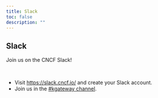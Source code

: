 ```yaml
---
title: Slack
toc: false
description: ""
---
```


<section class="bg-primary-bg text-white pb-[4.375rem] lg:pb-28 px-4 lg:px-12 xl:px-25 bg-[url(/hero-background.svg)] bg-center bg-no-repeat pt-[9.875rem] lg:pt-50 bg-[length:61.85319rem_60.14119rem] lg:bg-auto">
  <div class="mx-auto max-w-[1440px] flex flex-col justify-center items-center">
    <h1 class="text-[2.1875rem] lg:text-[4.0625rem] font-semibold font-heading leading-[2.40625rem] lg:leading-[4.46875rem]">
      Slack
    </h1>
  </div>
</section>

<section class="text-primary-text items-center p-8 md:p-25 flex flex-col min-h-[48vh] text-xl">
  <p>Join us on the CNCF Slack!</p>
  <br/>
  <ul class="list-disc">
    <li>Visit <a class="text-primary-bg" href="https://slack.cncf.io/">https://slack.cncf.io/</a> and create your Slack account.</li>
    <li>Join us in the <a class="text-primary-bg" href="https://cloud-native.slack.com/archives/C080D3PJMS4">#kgateway channel</a>.</li>
</section>